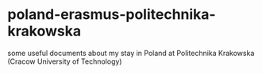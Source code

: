 # poland-erasmus-politechnika-krakowska
some useful documents about my stay in Poland at Politechnika Krakowska (Cracow University of Technology)

